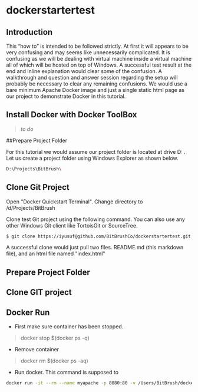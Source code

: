 # dockerstartertest
## Introduction
This “how to” is intended to be followed strictly. At first it will appears to be very confusing and may seems like unnecessarily complicated. It is confusing as we will be dealing with virtual machine inside a virtual machine all of which will be hosted on top of Windows. A successful test result at the end and inline explanation would clear some of the confusion. A walkthrough and question and answer session regarding the setup will probably be necessary to clear any remaining confusions. We would use a bare minimum Apache Docker image and just a single static html page as our project to demonstrate Docker in this tutorial. 


## Install Docker with Docker ToolBox

>  _to do_

##Prepare Project Folder

For this tutorial we would assume our project folder is located at drive D: . Let us create a project folder using Windows Explorer as shown below.
```bash
D:\Projects\BitBrush\
```

## Clone Git Project
Open "Docker Quickstart Terminal". Change directory to /d/Projects/BitBrush

Clone test Git project using the following command. You can also use any other Windows Git client like TortoisGit or SourceTree.
```bash
$ git clone https://iyusuf@github.com/BitBrushCo/dockerstartertest.git
```

A successful clone would just pull two files. README.md (this markdown file), and an html file named "index.html"



## Prepare Project Folder

## Clone GIT project

## Docker Run

- First make sure container has been stopped.
> docker stop $(docker ps -q)

- Remove container
> docker rm $(docker ps -aq)
  
- Run docker. This command is supposed to 
  
 ``` bash 
 docker run -it --rm --name myapache -p 8080:80 -v /Users/BitBrush/dockerstartertest:/usr/local/apache2/htdocs/ httpd:2.4
```

